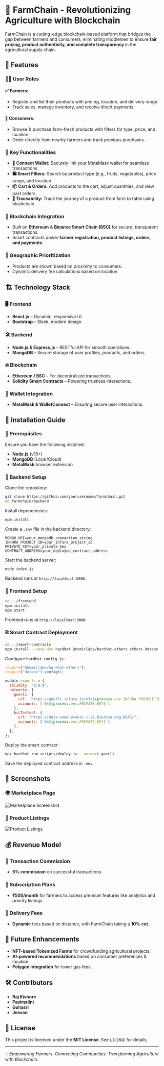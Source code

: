 # 🚀 FarmChain - Revolutionizing Agriculture with Blockchain

FarmChain is a cutting-edge blockchain-based platform that bridges the gap between farmers and consumers, eliminating middlemen to ensure **fair pricing, product authenticity, and complete transparency** in the agricultural supply chain. 

## 🌟 Features

### 👨‍🌾 User Roles
#### ✅ Farmers:
- Register and list their products with pricing, location, and delivery range.
- Track sales, manage inventory, and receive direct payments.

#### 🛒 Consumers:
- Browse & purchase farm-fresh products with filters for type, price, and location.
- Order directly from nearby farmers and track previous purchases.

### 🔑 Key Functionalities
- **🔗 Connect Wallet:** Securely link your MetaMask wallet for seamless transactions.
- **🛍️ Smart Filters:** Search by product type (e.g., fruits, vegetables), price range, and location.
- **📦 Cart & Orders:** Add products to the cart, adjust quantities, and view past orders.
- **🔎 Traceability:** Track the journey of a product from farm to table using blockchain.

### 🔗 Blockchain Integration
- Built on **Ethereum** & **Binance Smart Chain (BSC)** for secure, transparent transactions.
- Smart contracts power **farmer registration, product listings, orders, and payments**.

### 📍 Geographic Prioritization
- Products are shown based on proximity to consumers.
- Dynamic delivery fee calculations based on location.

## 🏗️ Technology Stack

### 🖥️ Frontend
- **React.js** – Dynamic, responsive UI.
- **Bootstrap** – Sleek, modern design.

### 🛠️ Backend
- **Node.js & Express.js** – RESTful API for smooth operations.
- **MongoDB** – Secure storage of user profiles, products, and orders.

### 🔥 Blockchain
- **Ethereum / BSC** – For decentralized transactions.
- **Solidity Smart Contracts** – Powering trustless interactions.

### 🔑 Wallet Integration
- **MetaMask & WalletConnect** – Ensuring secure user interactions.

## 🚀 Installation Guide

### 📌 Prerequisites
Ensure you have the following installed:
- **Node.js** (v16+)
- **MongoDB** (Local/Cloud)
- **MetaMask** browser extension

### 🔧 Backend Setup
Clone the repository:
```bash
git clone https://github.com/yourusername/farmchain.git
cd farmchain/backend
```
Install dependencies:
```bash
npm install
```
Create a `.env` file in the backend directory:
```text
MONGO_URI=your_mongodb_connection_string
INFURA_PROJECT_ID=your_infura_project_id
PRIVATE_KEY=your_private_key
CONTRACT_ADDRESS=your_deployed_contract_address
```
Start the backend server:
```bash
node index.js
```
Backend runs at `http://localhost:5000`.

### 🎨 Frontend Setup
```bash
cd ../frontend
npm install
npm start
```
Frontend runs at `http://localhost:3000`.

### ⛓️ Smart Contract Deployment
```bash
cd ../smart-contracts
npm install --save-dev hardhat @nomiclabs/hardhat-ethers ethers dotenv
```
Configure `hardhat.config.js`:
```javascript
require("@nomiclabs/hardhat-ethers");
require("dotenv").config();

module.exports = {
  solidity: "0.8.0",
  networks: {
    goerli: {
      url: `https://goerli.infura.io/v3/${process.env.INFURA_PROJECT_ID}`,
      accounts: [`0x${process.env.PRIVATE_KEY}`],
    },
    bscTestnet: {
      url: "https://data-seed-prebsc-1-s1.binance.org:8545/",
      accounts: [`0x${process.env.PRIVATE_KEY}`],
    },
  },
};
```
Deploy the smart contract:
```bash
npx hardhat run scripts/deploy.js --network goerli
```
Save the deployed contract address in `.env`.

## 📸 Screenshots
### 🌍 Marketplace Page
![Marketplace Screenshot](screenshots/marketplace.png)

### 🛒 Product Listings
![Product Listings](screenshots/product-listing.png)

## 💰 Revenue Model

### 🔹 Transaction Commission
- **5% commission** on successful transactions.

### 🔹 Subscription Plans
- **₹500/month** for farmers to access premium features like analytics and priority listings.

### 🔹 Delivery Fees
- **Dynamic** fees based on distance, with FarmChain taking a **10% cut**.

## 🚀 Future Enhancements
- **NFT-based Tokenized Farms** for crowdfunding agricultural projects.
- **AI-powered recommendations** based on consumer preferences & location.
- **Polygon integration** for lower gas fees.

## 🛠️ Contributors
- **Raj Kishore**
- **Pavimalini**
- **Guhasri**
- **Jeevan**


## 📜 License
This project is licensed under the **MIT License**. See `LICENSE` for details.

---

💡 *Empowering Farmers. Connecting Communities. Transforming Agriculture with Blockchain.*
